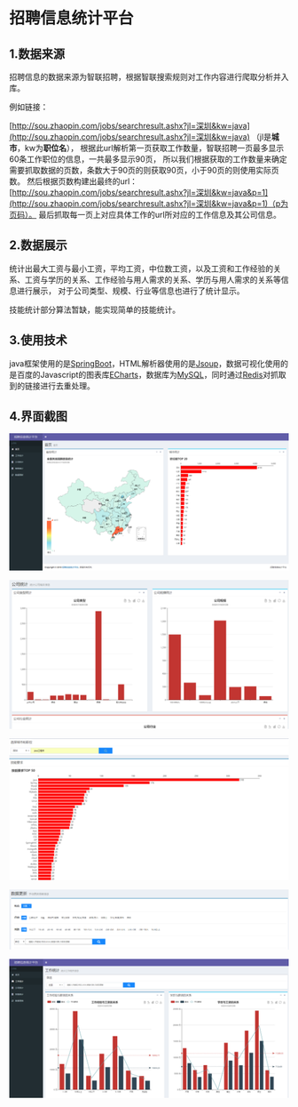 # 招聘信息统计平台

## 1.数据来源

  招聘信息的数据来源为智联招聘，根据智联搜索规则对工作内容进行爬取分析并入库。

  例如链接：

  [http://sou.zhaopin.com/jobs/searchresult.ashx?jl=深圳&kw=java](http://sou.zhaopin.com/jobs/searchresult.ashx?jl=深圳&kw=java) （jl是**城市**，kw为**职位名**），
  根据此url解析第一页获取工作数量，智联招聘一页最多显示60条工作职位的信息，一共最多显示90页，
  所以我们根据获取的工作数量来确定需要抓取数据的页数，条数大于90页的则获取90页，小于90页的则使用实际页数。
  然后根据页数构建出最终的url：[http://sou.zhaopin.com/jobs/searchresult.ashx?jl=深圳&kw=java&p=1](http://sou.zhaopin.com/jobs/searchresult.ashx?jl=深圳&kw=java&p=1)（p为页码）。
  最后抓取每一页上对应具体工作的url所对应的工作信息及其公司信息。

## 2.数据展示

  统计出最大工资与最小工资，平均工资，中位数工资，以及工资和工作经验的关系、工资与学历的关系、工作经验与用人需求的关系、学历与用人需求的关系等信息进行展示，
  对于公司类型、规模、行业等信息也进行了统计显示。

 技能统计部分算法暂缺，能实现简单的技能统计。

## 3.使用技术

  java框架使用的是[SpringBoot](http://spring.io/projects/spring-boot)，HTML解析器使用的是[Jsoup](https://jsoup.org/)，数据可视化使用的是百度的Javascript的图表库[ECharts](http://echarts.baidu.com/)，数据库为[MySQL](https://www.mysql.com/)，同时通过[Redis](https://redis.io/ )对抓取到的链接进行去重处理。

4.界面截图
----------

![](https://github.com/dev-zhouhua/zhaopin/raw/master/src/main/resources/static/images/20180902215458.png)

![](https://raw.githubusercontent.com/dev-zhouhua/zhaopin/master/src/main/resources/static/images/20180902215559.png)

![](https://raw.githubusercontent.com/dev-zhouhua/zhaopin/master/src/main/resources/static/images/20180902215654.png)

![](https://raw.githubusercontent.com/dev-zhouhua/zhaopin/master/src/main/resources/static/images/20180902215707.png)

![](https://raw.githubusercontent.com/dev-zhouhua/zhaopin/master/src/main/resources/static/images/20180902215539.png)



